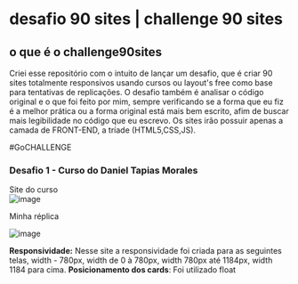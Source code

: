 # desafio 90 sites | challenge 90 sites
## o que é o challenge90sites

Criei esse repositório com o intuito de lançar um desafio, que é criar 90 sites totalmente responsivos usando cursos ou layout's free como base para tentativas de replicações. O desafio também é analisar o código original e o que foi feito por mim, sempre verificando se a forma que eu fiz é a melhor prática ou a forma original está mais bem escrito, afim de buscar mais legibilidade no código que eu escrevo. Os sites irão possuir apenas a camada de FRONT-END, a tríade (HTML5,CSS,JS).

#GoCHALLENGE


### Desafio 1 - Curso do Daniel Tapias Morales

Site do curso<br/>
![image](https://user-images.githubusercontent.com/58090526/109677236-3b782480-7b58-11eb-9b91-f25278985cbc.png)

Minha réplica<br/>

![image](https://user-images.githubusercontent.com/58090526/109717682-26fe5100-7b85-11eb-83ac-459035f046d0.png)

<b>Responsividade:</b> Nesse site a responsividade foi criada para as seguintes telas, width - 780px, width de 0 à 780px, width 780px até 1184px, width 1184 para cima.
<b>Posicionamento dos cards</b>: Foi utilizado float
